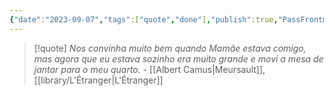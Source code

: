 ```yaml
---
{"date":"2023-09-07","tags":["quote","done"],"publish":true,"PassFrontmatter":true}
---
```


>[!quote] *Nos convinha muito bem quando Mamãe estava comigo, mas agora que eu estava sozinho era muito grande e movi a mesa de jantar para o meu quarto.*
> \- [[Albert Camus\|Meursault]], [[library/L'Étranger\|L'Étranger]]
